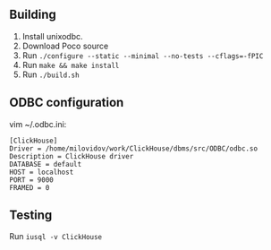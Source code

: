 ## Building

1. Install unixodbc.
2. Download Poco source
3. Run ```./configure --static --minimal --no-tests --cflags=-fPIC```
4. Run ```make && make install```
5. Run ```./build.sh```

## ODBC configuration

vim ~/.odbc.ini:

```(ini)
[ClickHouse]
Driver = /home/milovidov/work/ClickHouse/dbms/src/ODBC/odbc.so
Description = ClickHouse driver
DATABASE = default
HOST = localhost
PORT = 9000
FRAMED = 0
```

## Testing
Run ```iusql -v ClickHouse```
